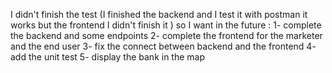 I didn't finish the test (I finished the backend and I test it with postman it works but the frontend I didn't finish it ) so I want in the future :
 1- complete the backend and some endpoints
 2- complete the frontend for the marketer and the end user 
 3- fix the connect between backend and the frontend 
 4- add the unit test 
 5- display the bank in the map